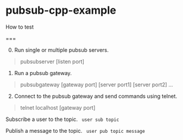 # pubsub-cpp-example

How to test

===

0. Run single or multiple pubsub servers.
> pubsubserver [listen port]

1. Run a pubsub gateway.
> pubsubgateway [gateway port] [server port1] [server port2] ...

2. Connect to the pubsub gateway and send commands using telnet.
> telnet localhost [gateway port]

Subscribe a user to the topic.
<code>
user sub topic
</code>

Publish a message to the topic.
<code>
user pub topic message
</code>
